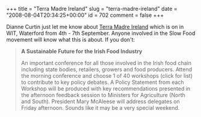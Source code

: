 +++
title = "Terra Madre Ireland"
slug = "terra-madre-ireland"
date = "2008-08-04T20:34:25+00:00"
id = 702
comment = false
+++

Dianne Curtin just let me know about [Terra Madre Ireland](http://terramadreireland.com) which is on in WIT, Waterford from 4th - 7th September. Anyone involved in the Slow Food movement will know what this is about. If you don't:
> **A Sustainable Future for the Irish Food Industry**
> 
> An important conference for all those involved in the Irish food chain including state bodies, retailers, growers and food producers. Attend the morning conference and choose 1 of 40 workshops (click for list) to contribute to key policy debates. A Policy Statement from each Workshop will be produced with key recommendations presented in the afternoon feedback session to Ministers for Agriculture (North and South). President Mary McAleese will address delegates on Friday afternoon.
Sounds like it may be a very special weekend.
